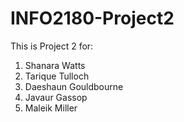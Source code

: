 # INFO2180-Project2

This is Project 2 for:
1. Shanara Watts
2. Tarique Tulloch
3. Daeshaun Gouldbourne
4. Javaur Gassop
5. Maleik Miller